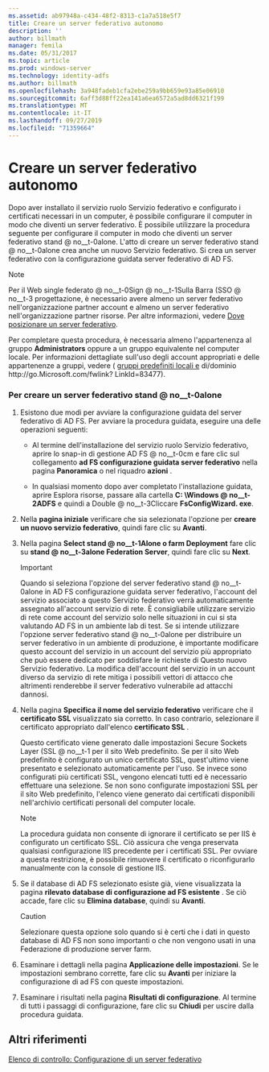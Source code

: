 ```yaml
---
ms.assetid: ab97948a-c434-48f2-8313-c1a7a518e5f7
title: Creare un server federativo autonomo
description: ''
author: billmath
manager: femila
ms.date: 05/31/2017
ms.topic: article
ms.prod: windows-server
ms.technology: identity-adfs
ms.author: billmath
ms.openlocfilehash: 3a948fadeb1cfa2ebe259a9bb659e93a85e06910
ms.sourcegitcommit: 6aff3d88ff22ea141a6ea6572a5ad8dd6321f199
ms.translationtype: MT
ms.contentlocale: it-IT
ms.lasthandoff: 09/27/2019
ms.locfileid: "71359664"
---
```

# <a name="create-a-stand-alone-federation-server"></a>Creare un server federativo autonomo

Dopo aver installato il servizio ruolo Servizio federativo e configurato i certificati necessari in un computer, è possibile configurare il computer in modo che diventi un server federativo. È possibile utilizzare la procedura seguente per configurare il computer in modo che diventi un server federativo stand @ no__t-0alone. L'atto di creare un server federativo stand @ no__t-0alone crea anche un nuovo Servizio federativo. Si crea un server federativo con la configurazione guidata server federativo di AD FS.  
  
> [!NOTE]  
> Per il Web single federato @ no__t-0Sign @ no__t-1Sulla Barra \(SSO @ no__t-3 progettazione, è necessario avere almeno un server federativo nell'organizzazione partner account e almeno un server federativo nell'organizzazione partner risorse. Per altre informazioni, vedere [Dove posizionare un server federativo](https://technet.microsoft.com/library/dd807127.aspx).  
  
Per completare questa procedura, è necessaria almeno l'appartenenza al gruppo **Administrators** oppure a un gruppo equivalente nel computer locale.  Per informazioni dettagliate sull'uso degli account appropriati e delle appartenenze a gruppi, vedere \( [gruppi predefiniti locali e](https://go.microsoft.com/fwlink/?LinkId=83477) di\/dominio http:\/\/go.Microsoft.com\/fwlink? LinkId\=83477\).   
  
### <a name="to-create-a-stand-alone-federation-server"></a>Per creare un server federativo stand @ no__t-0alone  
  
1.  Esistono due modi per avviare la configurazione guidata del server federativo di AD FS. Per avviare la procedura guidata, eseguire una delle operazioni seguenti:  
  
    -   Al termine dell'installazione del servizio ruolo Servizio federativo, aprire lo snap-in di gestione AD FS @ no__t-0cm e fare clic sul collegamento **ad FS configurazione guidata server federativo** nella pagina **Panoramica** o nel riquadro **azioni** .  
  
    -   In qualsiasi momento dopo aver completato l'installazione guidata, aprire Esplora risorse, passare alla cartella **C: \\Windows @ no__t-2ADFS** e quindi a Double @ no__t-3Cliccare **FsConfigWizard. exe**.  
  
2.  Nella **pagina iniziale** verificare che sia selezionata l'opzione per **creare un nuovo servizio federativo**, quindi fare clic su **Avanti**.  
  
3.  Nella pagina **Select stand @ no__t-1Alone o farm Deployment** fare clic su **stand @ no__t-3alone Federation Server**, quindi fare clic su **Next**.  
  
    > [!IMPORTANT]  
    > Quando si seleziona l'opzione del server federativo stand @ no__t-0alone in AD FS configurazione guidata server federativo, l'account del servizio associato a questo Servizio federativo verrà automaticamente assegnato all'account servizio di rete. È consigliabile utilizzare servizio di rete come account del servizio solo nelle situazioni in cui si sta valutando AD FS in un ambiente lab di test. Se si intende utilizzare l'opzione server federativo stand @ no__t-0alone per distribuire un server federativo in un ambiente di produzione, è importante modificare questo account del servizio in un account del servizio più appropriato che può essere dedicato per soddisfare le richieste di Questo nuovo Servizio federativo. La modifica dell'account del servizio in un account diverso da servizio di rete mitiga i possibili vettori di attacco che altrimenti renderebbe il server federativo vulnerabile ad attacchi dannosi.  
  
4.  Nella pagina **Specifica il nome del servizio federativo** verificare che il **certificato SSL** visualizzato sia corretto. In caso contrario, selezionare il certificato appropriato dall'elenco **certificato SSL** .  
  
    Questo certificato viene generato dalle impostazioni Secure Sockets Layer \(SSL @ no__t-1 per il sito Web predefinito. Se per il sito Web predefinito è configurato un unico certificato SSL, quest'ultimo viene presentato e selezionato automaticamente per l'uso. Se invece sono configurati più certificati SSL, vengono elencati tutti ed è necessario effettuare una selezione. Se non sono configurate impostazioni SSL per il sito Web predefinito, l'elenco viene generato dai certificati disponibili nell'archivio certificati personali del computer locale.  
  
    > [!NOTE]  
    > La procedura guidata non consente di ignorare il certificato se per IIS è configurato un certificato SSL. Ciò assicura che venga preservata qualsiasi configurazione IIS precedente per i certificati SSL. Per ovviare a questa restrizione, è possibile rimuovere il certificato o riconfigurarlo manualmente con la console di gestione IIS.  
  
5.  Se il database di AD FS selezionato esiste già, viene visualizzata la pagina **rilevato database di configurazione ad FS esistente** . Se ciò accade, fare clic su **Elimina database**, quindi su **Avanti**.  
  
    > [!CAUTION]  
    > Selezionare questa opzione solo quando si è certi che i dati in questo database di AD FS non sono importanti o che non vengono usati in una Federazione di produzione server farm.  
  
6.  Esaminare i dettagli nella pagina **Applicazione delle impostazioni**. Se le impostazioni sembrano corrette, fare clic su **Avanti** per iniziare la configurazione di ad FS con queste impostazioni.  
  
7.  Esaminare i risultati nella pagina **Risultati di configurazione**. Al termine di tutti i passaggi di configurazione, fare clic su **Chiudi** per uscire dalla procedura guidata.  
  
## <a name="additional-references"></a>Altri riferimenti  
[Elenco di controllo: Configurazione di un server federativo](Checklist--Setting-Up-a-Federation-Server.md)  
  

